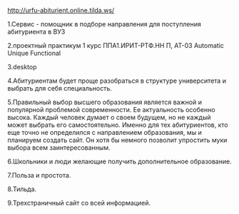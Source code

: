 http://urfu-abiturient.online.tilda.ws/

1.Сервис - помощник в подборе направления для поступления абитуриента в ВУЗ

2.проектный практикум 1 курс
ППA1.ИРИТ-РТФ.HH П, АТ-03
Automatic Unique Functional

3.desktop

4.Абитуриентам будет проще разобраться в структуре университета и выбрать для себя специальность.

5.Правильный выбор высшего образования является важной и популярной проблемой современности. Ее актуальность особенно высока. Каждый человек думает о своем будущем, но не каждый может выбрать его самостоятельно. Именно для тех абитуриентов, кто еще точно не определился с направлением образования, мы и планируем создать сайт. Он хотя бы немного позволит упростить муки выбора всем заинтересованным.

6.Школьники и люди желающие получить дополнительное образование.

7.Польза и простота.

8.Тильда.

9.Трехстраничный сайт со всей информацией.

